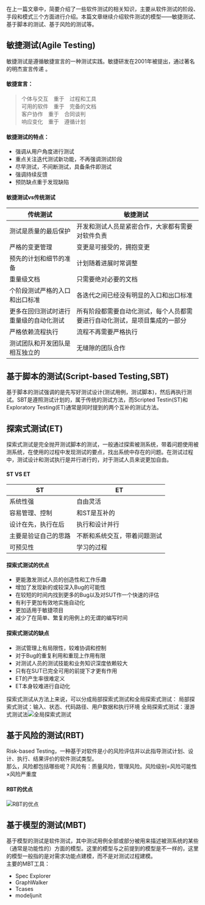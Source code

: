 ﻿在上一篇文章中，简要介绍了一些软件测试的相关知识，主要从软件测试的阶段、手段和模式三个方面进行介绍。本篇文章继续介绍软件测试的模型——敏捷测试、基于脚本的测试、基于风险的测试等。
## 敏捷测试(Agile Testing)
敏捷测试是遵循敏捷宣言的一种测试实践。敏捷研发在2001年被提出，通过著名的明杰宣言传递   。    
#### 敏捷宣言：

>个体与交互&emsp;重于&emsp;过程和工具    
>可用的软件&emsp;重于&emsp;完备的文档    
>客户协作&emsp;重于&emsp;合同谈判    
>响应变化&emsp;重于&emsp;遵循计划    

#### 敏捷测试的特点：

 - 强调从用户角度进行测试
 - 重点关注迭代测试新功能，不再强调测试阶段
 - 尽早测试，不间断测试，具备条件即测试
 - 强调持续反馈
 - 预防缺点重于发现缺陷

#### 敏捷测试vs传统测试

|传统测试|敏捷测试|
|---|---|
|测试是质量的最后保护|开发和测试人员是紧密合作，大家都有需要对软件负责|
|严格的变更管理|变更是可接受的，拥抱变更|
|预先的计划和细节的准备|计划随着进展时常调整|
|重量级文档|只需要绝对必要的文档|
|个阶段测试严格的入口和出口标准|各迭代之间已经没有明显的入口和出口标准|
|更多在回归测试时进行重量级的自动化测试|所有阶段都需要自动化测试，每个人员都需要进行自动化测试，是项目集成的一部分|
|严格依赖流程执行|流程不再需要严格执行|
|测试团队和开发团队是相互独立的|无缝隙的团队合作|

## 基于脚本的测试(Script-based Testing,SBT)
基于脚本的测试强调的是先写好测试设计(测试用例，测试脚本)，然后再执行测试。SBT是遵照测试计划的，属于传统的测试方法，而Scripted Testin(ST)和Exploratory Testing(ET)通常是同时提到的两个互补的测试方法。

## 探索式测试(ET)
探索式测试是完全抛开测试脚本的测试，一般通过探索被测系统，带着问题使用被测系统，在使用的过程中发现测试的要点，找出系统中存在的问题。在测试过程中，测试设计和测试执行是并行进行的，对于测试人员来说更加自由。

#### ST VS ET
|ST|ET|
|---|---|
|系统性强|自由灵活|
|容易管理、控制|和ST是互补的|
|设计在先，执行在后|执行和设计并行|
主要是验证自己的思路|不断和系统交互，带着问题测试|
|可预见性|学习的过程|

#### 探索式测试的优点
 - 更能激发测试人员的创造性和工作乐趣
- 增加了发现新的或较深入Bug的可能性
- 在较短的时间内找到更多的Bug以及对SUT作一个快速的评估
- 有利于更加有效地实施自动化
- 更加适用于敏捷项目
- 减少了在简单、繁复的用例上的无谓的编写时间

#### 探索式测试的缺点
- 测试管理上有局限性，较难协调和控制
- 对于Bug的重复利用和重现上作用有限
- 对测试人员的测试技能和业务知识深度依赖较大
- 只有在SUT已完全可用的前提下才更有作用
- ET的产生率很难定义
- ET本身较难进行自动化

探索式测试从方法上来说，可以分成局部探索式测试和全局探索式测试：
局部探索式测试：输入、状态、代码路径、用户数据和执行环境
全局探索式测试：漫游式测试法![全局探索式测试](../../../images/photo/全局探索式测试.PNG)

## 基于风险的测试(RBT)
Risk-based Testing，一种基于对软件是小的风险评估并以此指导测试计划、设计、执行、结果评价的软件测试类型。   
那么，风险都包括哪些呢？风险有：质量风险，管理风险。风险级别=风险可能性×风险严重度
#### RBT的优点
![RBT的优点](../../../images/photo/RBT的优点.PNG)

## 基于模型的测试(MBT)
基于模型的测试是软件测试，其中测试用例全部或部分被用来描述被测系统的某些（通常是功能性的）方面的模型。这里的模型与之前提到的模型是不一样的，这里的模型一般指的是对需求功能点建模，而不是对测试过程建模。    
主要的MBT工具：
- Spec Explorer
- GraphWalker
- Tcases
- modeljunit